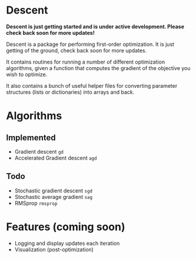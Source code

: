 # Descent

**Descent is just getting started and is under active development. Please check back soon for more updates!**

Descent is a package for performing first-order optimization. It is just getting of the ground, check back soon for more updates.

It contains routines for running a number of different optimization algorithms, given a function that computes the gradient of the objective you wish to optimize.

It also contains a bunch of useful helper files for converting parameter structures (lists or dictionaries) into arrays and back.

# Algorithms

## Implemented
- Gradient descent `gd`
- Accelerated Gradient descent `agd`

## Todo
- Stochastic gradient descent `sgd`
- Stochastic average gradient `sag`
- RMSprop `rmsprop`

# Features (coming soon)

- Logging and display updates each iteration
- Visualization (post-optimization)
